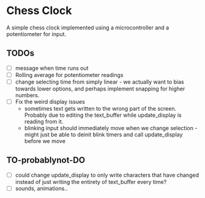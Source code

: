 # Chess Clock

A simple chess clock implemented using a microcontroller and a potentiometer for input.

## TODOs

- [ ] message when time runs out
- [ ] Rolling average for potentiometer readings
- [ ] change selecting time from simply linear - we actually want to bias towards lower options, and perhaps implement snapping for higher numbers.
- [ ] Fix the weird display issues
  - sometimes text gets written to the wrong part of the screen. Probably due to editing the text_buffer while update_display is reading from it.
  - blinking input should immediately move when we change selection - might just be able to deinit blink timers and call update_display before we move

## TO-probablynot-DO

- [ ] could change update_display to only write characters that have changed instead of just writing the entirety of text_buffer every time?
- [ ] sounds, animations..
